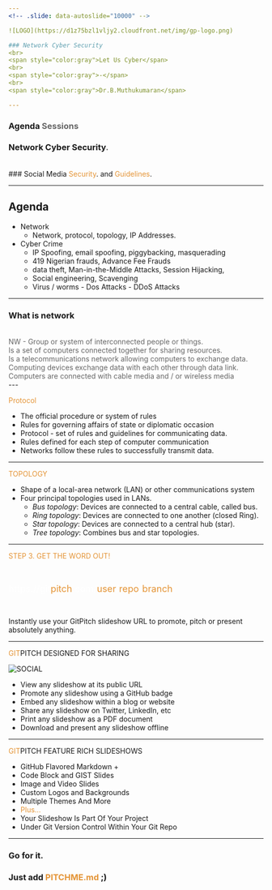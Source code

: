 ```yaml
---
<!-- .slide: data-autoslide="10000" -->

![LOGO](https://d1z75bzl1vljy2.cloudfront.net/img/gp-logo.png)

### Network Cyber Security
<br>
<span style="color:gray">Let Us Cyber</span>
<br>
<span style="color:gray">-</span>
<br>
<span style="color:gray">Dr.B.Muthukumaran</span>

---
```


<!-- .slide: data-autoslide="2000" -->

### Agenda <span style="color: #666666">Sessions</span>
### <span class="fragment" data-fragment-index="1" data-autoslide="2000">Network Cyber Security<span style="color: #666666">.</span>
<br>
### <span class="fragment" data-fragment-index="2" data-autoslide="3500">Social Media <span style="color: #e49436">Security</span>. and <span style="color: #e49436">Guidelines</span>.</li>

---
<!-- .slide: data-autoslide="2000" -->

## Agenda
- Network
  + Network, protocol, topology, IP Addresses.
- Cyber Crime
  + IP Spoofing, email spoofing, piggybacking, masquerading
  + 419 Nigerian frauds, Advance Fee Frauds
  + data theft, Man-in-the-Middle Attacks, Session Hijacking,
  + Social engineering, Scavenging
  + Virus / worms - Dos Attacks - DDoS Attacks

---

### What is network
<br>
<span class="fragment" data-fragment-index="1" data-autoslide="2000" style="color: #666666">NW - Group or system of interconnected people or things.</span>
<br>
<span class="fragment" data-fragment-index="2" data-autoslide="2000" style="color: #666666">Is a set of computers connected together for sharing resources.</span>
<br>
<span class="fragment" data-fragment-index="3" data-autoslide="2000" style="color: #666666">Is a telecommunications network allowing computers to exchange data.</span>
<br>
<span class="fragment" data-fragment-index="4" data-autoslide="2000" style="color: #666666">Computing devices exchange data with each other through data link.</span>
<br>
<span class="fragment" data-fragment-index="5" data-autoslide="2000" style="color: #666666">Computers are connected with cable media and / or wireless media</span>
<br>
---

<span class="fragment" data-fragment-index="1" data-autoslide="2000"><span style="color: #e49436">Protocol</span>

- The official procedure or system of rules
- Rules for governing affairs of state or diplomatic occasion
- Protocol - set of rules and guidelines for communicating data.
- Rules defined for each step of computer communication
- Networks follow these rules to successfully transmit data.

---

<span style="color: #e49436">TOPOLOGY</span>

- Shape of a local-area network (LAN) or other communications system
- Four principal topologies used in LANs.
   + *Bus topology*: Devices are connected to a central cable, called bus.
   + *Ring topology*: Devices are connected to one another (closed Ring).
   + *Star topology*: Devices are connected to a central hub (star).
   + *Tree topology*: Combines bus and star topologies.

---

<span style="color: #e49436">STEP 3. GET THE WORD OUT!</span>

<br>

<span style="font-size: 1.3em;"><span style="color:white">htt</span><span style="color:white">ps://git</span><span style="color: #e49436">pitch</span><span style="color: white">.com/<span style="color: #e49436">user</span>/<span style="color: #e49436">repo</span>/<span style="color: #e49436">branch</span></span>

<br>

Instantly use your GitPitch slideshow URL to promote, pitch or present absolutely anything.

---
<!-- .slide: data-autoslide="11000" -->

<span style="color: #e49436">GIT</span>PITCH DESIGNED FOR SHARING

![SOCIAL](https://d1z75bzl1vljy2.cloudfront.net/hello-world/gp-social.jpg)

- View any slideshow at its public URL
- Promote any slideshow using a GitHub badge
- Embed any slideshow within a blog or website
- Share any slideshow on Twitter, LinkedIn, etc
- Print any slideshow as a PDF document
- Download and present any slideshow offline

---
<!-- .slide: data-autoslide="12000" -->

<span style="color: #e49436">GIT</span>PITCH FEATURE RICH SLIDESHOWS

- GitHub Flavored Markdown +
- Code Block and GIST Slides
- Image and Video Slides
- Custom Logos and Backgrounds
- Multiple Themes And More
- <span style="color: #e49436">Plus...</span>
- Your Slideshow Is Part Of Your Project
- Under Git Version Control Within Your Git Repo


---
<!-- .slide: data-autoslide="8000" -->

### Go for it.
### Just add <span style="color: #e49436; text-transform: none">PITCHME.md</span> ;)

